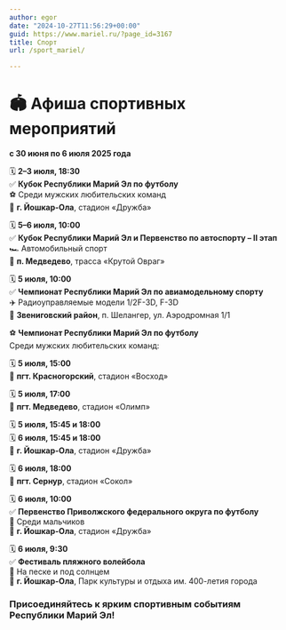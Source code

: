 ```yaml
---
author: egor
date: "2024-10-27T11:56:29+00:00"
guid: https://www.mariel.ru/?page_id=3167
title: Спорт
url: /sport_mariel/

---
```

# 🏟 Афиша спортивных мероприятий

**с 30 июня по 6 июля 2025 года**

🗓 **2–3 июля, 18:30**  
✅ **Кубок Республики Марий Эл по футболу**  
⚽ Среди мужских любительских команд  
📍 **г. Йошкар-Ола**, стадион «Дружба»

🗓 **5–6 июля, 10:00**  
✅ **Кубок Республики Марий Эл и Первенство по автоспорту – II этап**  
🏎 Автомобильный спорт  
📍 **п. Медведево**, трасса «Крутой Овраг»

🗓 **5 июля, 10:00**  
✅ **Чемпионат Республики Марий Эл по авиамодельному спорту**  
✈️ Радиоуправляемые модели 1/2F-3D, F-3D  
📍 **Звениговский район**, п. Шелангер, ул. Аэродромная 1/1

⚽ **Чемпионат Республики Марий Эл по футболу**  
Среди мужских любительских команд:

🗓 **5 июля, 15:00**  
📍 **пгт. Красногорский**, стадион «Восход»

🗓 **5 июля, 17:00**  
📍 **пгт. Медведево**, стадион «Олимп»

🗓 **5 июля, 15:45 и 18:00**  
🗓 **6 июля, 15:45 и 18:00**  
📍 **г. Йошкар-Ола**, стадион «Дружба»

🗓 **6 июля, 18:00**  
📍 **пгт. Сернур**, стадион «Сокол»

🗓 **6 июля, 10:00**  
✅ **Первенство Приволжского федерального округа по футболу**  
👦 Среди мальчиков  
📍 **г. Йошкар-Ола**, стадион «Дружба»

🗓 **6 июля, 9:30**  
✅ **Фестиваль пляжного волейбола**  
🏐 На песке и под солнцем  
📍 **г. Йошкар-Ола**, Парк культуры и отдыха им. 400-летия города

### **Присоединяйтесь к ярким спортивным событиям Республики Марий Эл!**
